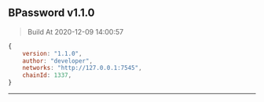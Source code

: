 ## BPassword v1.1.0

> Build At 2020-12-09 14:00:57

```js
{
	version: "1.1.0",
	author: "developer",
	networks: "http://127.0.0.1:7545",
	chainId: 1337,
}
```

---
